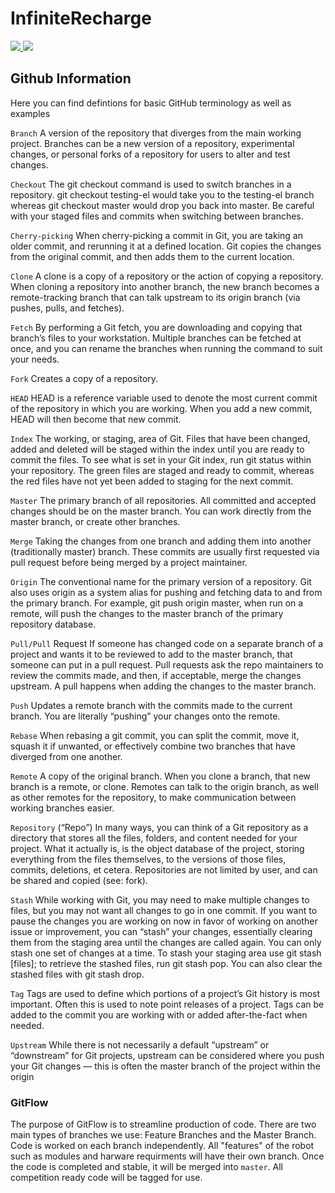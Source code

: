 # InfiniteRecharge
<p align="left">
    <a href="https://github.com/CougarProgramming623/InfiniteRecharge/graphs/contributors" alt="Contributors">
        <img src="https://img.shields.io/github/contributors/CougarProgramming623/InfiniteRecharge?color=Burgundy&style=for-the-badge&logo=GitHub" /> <img src="https://img.shields.io/github/issues/CougarProgramming623/InfiniteRecharge?logo=GitHub&style=for-the-badge" /></a>

## Github Information
Here you can find defintions for basic GitHub terminology as well as examples

`Branch`
A version of the repository that diverges from the main working project. Branches can be a new version of a repository, experimental changes, or personal forks of a repository for users to alter and test changes.

`Checkout`
The git checkout command is used to switch branches in a repository. git checkout testing-el would take you to the testing-el branch whereas git checkout master would drop you back into master. Be careful with your staged files and commits when switching between branches.

`Cherry-picking`
When cherry-picking a commit in Git, you are taking an older commit, and rerunning it at a defined location. Git copies the changes from the original commit, and then adds them to the current location.

`Clone`
A clone is a copy of a repository or the action of copying a repository. When cloning a repository into another branch, the new branch becomes a remote-tracking branch that can talk upstream to its origin branch (via pushes, pulls, and fetches).

`Fetch`
By performing a Git fetch, you are downloading and copying that branch’s files to your workstation. Multiple branches can be fetched at once, and you can rename the branches when running the command to suit your needs.

`Fork`
Creates a copy of a repository.

`HEAD`
HEAD is a reference variable used to denote the most current commit of the repository in which you are working. When you add a new commit, HEAD will then become that new commit.

`Index`
The working, or staging, area of Git. Files that have been changed, added and deleted will be staged within the index until you are ready to commit the files. To see what is set in your Git index, run git status within your repository. The green files are staged and ready to commit, whereas the red files have not yet been added to staging for the next commit.

`Master`
The primary branch of all repositories. All committed and accepted changes should be on the master branch. You can work directly from the master branch, or create other branches.

`Merge`
Taking the changes from one branch and adding them into another (traditionally master) branch. These commits are usually first requested via pull request before being merged by a project maintainer.

`Origin`
The conventional name for the primary version of a repository. Git also uses origin as a system alias for pushing and fetching data to and from the primary branch. For example, git push origin master, when run on a remote, will push the changes to the master branch of the primary repository database.

`Pull/Pull` Request
If someone has changed code on a separate branch of a project and wants it to be reviewed to add to the master branch, that someone can put in a pull request. Pull requests ask the repo maintainers to review the commits made, and then, if acceptable, merge the changes upstream. A pull happens when adding the changes to the master branch.

`Push`
Updates a remote branch with the commits made to the current branch. You are literally “pushing” your changes onto the remote.

`Rebase`
When rebasing a git commit, you can split the commit, move it, squash it if unwanted, or effectively combine two branches that have diverged from one another.

`Remote`
A copy of the original branch. When you clone a branch, that new branch is a remote, or clone. Remotes can talk to the origin branch, as well as other remotes for the repository, to make communication between working branches easier.

`Repository` (“Repo”)
In many ways, you can think of a Git repository as a directory that stores all the files, folders, and content needed for your project. What it actually is, is the object database of the project, storing everything from the files themselves, to the versions of those files, commits, deletions, et cetera. Repositories are not limited by user, and can be shared and copied (see: fork).

`Stash`
While working with Git, you may need to make multiple changes to files, but you may not want all changes to go in one commit. If you want to pause the changes you are working on now in favor of working on another issue or improvement, you can “stash” your changes, essentially clearing them from the staging area until the changes are called again. You can only stash one set of changes at a time. To stash your staging area use git stash [files]; to retrieve the stashed files, run git stash pop. You can also clear the stashed files with git stash drop.

`Tag`
Tags are used to define which portions of a project’s Git history is most important. Often this is used to note point releases of a project. Tags can be added to the commit you are working with or added after-the-fact when needed.

`Upstream`
While there is not necessarily a default “upstream” or “downstream” for Git projects, upstream can be considered where you push your Git changes — this is often the master branch of the project within the origin
### GitFlow
The purpose of GitFlow is to streamline production of code. There are two main types of branches we use: Feature Branches and the Master Branch. Code is worked on each branch independently. All "features" of the robot such as modules and harware requirments will have their own branch. Once the code is completed and stable, it will be merged into `master`. All competition ready code will be tagged for use. 
